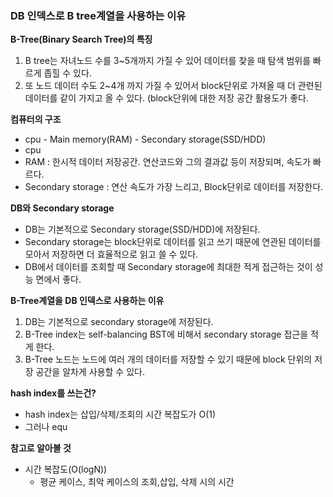 ### DB 인덱스로 B tree계열을 사용하는 이유
**B-Tree(Binary Search Tree)의 특징**
1.  B tree는 자녀노드 수를 3~5개까지 가질 수 있어 데이터를 찾을 때 탐색 범위를 빠르게 좁힐 수 있다.
2. 또 노드 데이터 수도 2~4개 까지 가질 수 있어서 block단위로 가져올 때 더 관련된 데이터를 같이 가지고 올 수 있다. (block단위에 대한 저장 공간 활용도가 좋다.

**컴퓨터의 구조**
- cpu - Main memory(RAM) - Secondary storage(SSD/HDD)
- cpu
- RAM : 한시적 데이터 저장공간. 연산코드와 그의 결과값 등이 저장되며, 속도가 빠르다.
- Secondary storage : 연산 속도가 가장 느리고, Block단위로 데이터를 저장한다. 

**DB와 Secondary storage**
- DB는 기본적으로 Secondary storage(SSD/HDD)에 저장된다.
- Secondary storage는 block단위로 데이터를 읽고 쓰기 때문에 연관된 데이터를 모아서 저장하면 더 효율적으로 읽고 쓸 수 있다.
- DB에서 데이터를 조회할 때 Secondary storage에 최대한 적게 접근하는 것이 성능 면에서 좋다.

**B-Tree계열을 DB 인덱스로 사용하는 이유**
1. DB는 기본적으로 secondary  storage에 저장된다.
2. B-Tree index는 self-balancing BST에 비해서 secondary storage 접근을 적게 한다.
3. B-Tree 노드는 노드에 여러 개의 데이터를 저장할 수 있기 때문에  block 단위의 저장 공간을 알차게 사용할 수 있다.


**hash index를 쓰는건?**
- hash index는  삽입/삭제/조회의 시간 복잡도가 O(1)
- 그러나 equ

**참고로 알아볼 것**
- 시간 복잡도(O(logN))
	- 평균 케이스, 최악 케이스의 조회,삽입, 삭제 시의 시간
